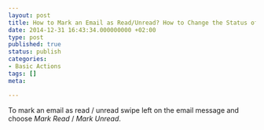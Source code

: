 ```yaml
---
layout: post
title: How to Mark an Email as Read/Unread? How to Change the Status of the Message?
date: 2014-12-31 16:43:34.000000000 +02:00
type: post
published: true
status: publish
categories:
- Basic Actions
tags: []
meta:

---
```

To mark an email as read / unread swipe left on the email message and choose *Mark Read* / *Mark Unread*.